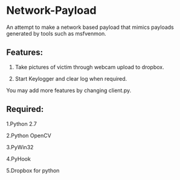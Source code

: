 # Network-Payload
An attempt to make a network based payload that mimics payloads generated by tools such as msfvenmon.

## Features:

1. Take pictures of victim through webcam upload to dropbox.

2. Start Keylogger and clear log when required.

You may add more features by changing client.py.

## Required:

1.Python 2.7

2.Python OpenCV

3.PyWin32

4.PyHook

5.Dropbox for python
